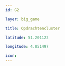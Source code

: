 ```yaml
---
id: G2

layer: big_game

title: Opdrachtencluster

latitude: 51.201122

longitude: 4.851497

icon:
---
```


